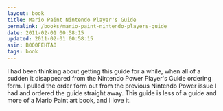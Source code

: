 ```yaml
---
layout: book
title: Mario Paint Nintendo Player's Guide
permalink: /books/mario-paint-nintendo-players-guide
date: 2011-02-01 00:58:15
updated: 2011-02-01 00:58:15
asin: B000FEHTA0
tags: book
---
```

I had been thinking about getting this guide for a while, when all of a sudden
it disappeared from the Nintendo Power Player's Guide ordering form. I pulled
the order form out from the previous Nintendo Power issue I had and ordered the
guide straight away. This guide is less of a guide and more of a Mario Paint
art book, and I love it.
